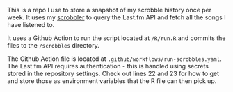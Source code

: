This is a repo I use to store a snapshot of my scrobble history once per week. It uses my [scrobbler](https://github.com/condwanaland/scrobbler) to query the Last.fm API and fetch all the songs I have listened to. 

It uses a Github Action to run the script located at `/R/run.R` and commits the files to the `/scrobbles` directory. 

The Github Action file is located at `.github/workflows/run-scrobbles.yaml`. The Last.fm API requires authentication - this is handled using secrets stored in the repository settings. Check out lines 22 and 23 for how to get and store those as environment variables that the R file can then pick up. 
